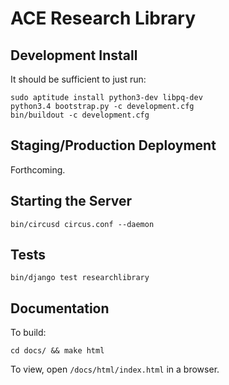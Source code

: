 # ACE Research Library

## Development Install

It should be sufficient to just run:

    sudo aptitude install python3-dev libpq-dev
    python3.4 bootstrap.py -c development.cfg
    bin/buildout -c development.cfg

## Staging/Production Deployment

Forthcoming.

## Starting the Server

    bin/circusd circus.conf --daemon

## Tests

    bin/django test researchlibrary

## Documentation

To build:

    cd docs/ && make html

To view, open `/docs/html/index.html` in a browser.
